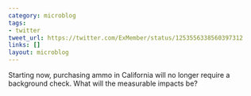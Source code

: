 ```yaml
---
category: microblog
tags:
- twitter
tweet_url: https://twitter.com/ExMember/status/1253556338560397312
links: []
layout: microblog
---
```

Starting now, purchasing ammo in California will no longer require a background check. What will the measurable impacts be?
